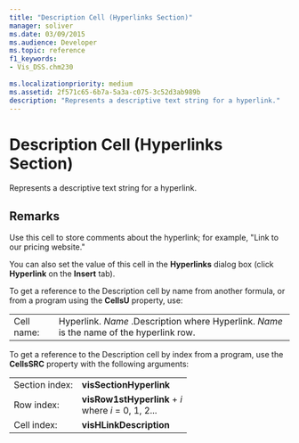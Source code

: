 ```yaml
---
title: "Description Cell (Hyperlinks Section)" 
manager: soliver
ms.date: 03/09/2015
ms.audience: Developer
ms.topic: reference
f1_keywords:
- Vis_DSS.chm230
 
ms.localizationpriority: medium
ms.assetid: 2f571c65-6b7a-5a3a-c075-3c52d3ab989b
description: "Represents a descriptive text string for a hyperlink."
---
```


# Description Cell (Hyperlinks Section)

Represents a descriptive text string for a hyperlink.
  
## Remarks

Use this cell to store comments about the hyperlink; for example, "Link to our pricing website."
  
You can also set the value of this cell in the **Hyperlinks** dialog box (click **Hyperlink** on the **Insert** tab).
  
To get a reference to the Description cell by name from another formula, or from a program using the **CellsU** property, use:
  
|||
|:-----|:-----|
| Cell name:  <br/> | Hyperlink. *Name* .Description where Hyperlink. *Name* is the name of the hyperlink row.  <br/> |

To get a reference to the Description cell by index from a program, use the **CellsSRC** property with the following arguments:
  
|||
|:-----|:-----|
| Section index:  <br/> |**visSectionHyperlink** <br/> |
| Row index:  <br/> |**visRow1stHyperlink** + *i*           <br/>where *i* = 0, 1, 2... |
| Cell index:  <br/> |**visHLinkDescription** <br/> |
